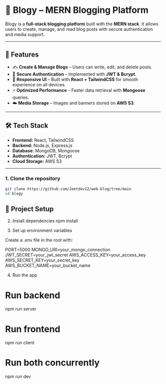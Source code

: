 # 📝 Blogy – MERN Blogging Platform  

Blogy is a **full-stack blogging platform** built with the **MERN stack**. It allows users to create, manage, and read blog posts with secure authentication and media support.  

---

## 🚀 Features  
- ✍️ **Create & Manage Blogs** – Users can write, edit, and delete posts.  
- 🔐 **Secure Authentication** – Implemented with **JWT & Bcrypt**.  
- 📱 **Responsive UI** – Built with **React + TailwindCSS** for smooth experience on all devices.  
- ⚡ **Optimized Performance** – Faster data retrieval with **Mongoose** queries.  
- ☁️ **Media Storage** – Images and banners stored on **AWS S3**.  

---

## 🛠️ Tech Stack  
- **Frontend:** React, TailwindCSS  
- **Backend:** Node.js, Express.js  
- **Database:** MongoDB, Mongoose  
- **Authentication:** JWT, Bcrypt  
- **Cloud Storage:** AWS S3  

---

 ### 1. Clone the repository  
 ```bash
git clone https://github.com/Jeetdev12/web-blog/tree/main
cd blogy
```

## 📂 Project Setup  
2. Install dependencies
npm install

3. Set up environment variables

Create a .env file in the root with:

PORT=5000
MONGO_URI=your_mongo_connection
JWT_SECRET=your_jwt_secret
AWS_ACCESS_KEY=your_access_key
AWS_SECRET_KEY=your_secret_key
AWS_BUCKET_NAME=your_bucket_name

4. Run the app
# Run backend
npm run server

# Run frontend
npm run client

# Run both concurrently
npm run dev



 
